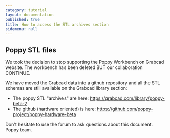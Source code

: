```yaml
---
category: tutorial
layout: documentation
published: true
title: How to access the STL archives section
sidemenu: null
---
```


## Poppy STL files
We took the decision to stop supporting the Poppy Workbench on Grabcad website.
The workbench has been deleted BUT our collaboration CONTINUE.  

We have moved the Grabcad data into a github repository and all the STL schemas are still available on the Grabcad library section:
- The poppy STL "archives" are here: https://grabcad.com/library/poppy-beta-2
- The github (hardware oriented) is here: https://github.com/poppy-project/poppy-hardware-beta

Don't hesitate to use the forum to ask questions about this document.
Poppy team.